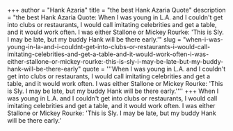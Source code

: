+++
author = "Hank Azaria"
title = "the best Hank Azaria Quote"
description = "the best Hank Azaria Quote: When I was young in L.A. and I couldn't get into clubs or restaurants, I would call imitating celebrities and get a table, and it would work often. I was either Stallone or Mickey Rourke: 'This is Sly. I may be late, but my buddy Hank will be there early.'"
slug = "when-i-was-young-in-la-and-i-couldnt-get-into-clubs-or-restaurants-i-would-call-imitating-celebrities-and-get-a-table-and-it-would-work-often-i-was-either-stallone-or-mickey-rourke:-this-is-sly-i-may-be-late-but-my-buddy-hank-will-be-there-early"
quote = '''When I was young in L.A. and I couldn't get into clubs or restaurants, I would call imitating celebrities and get a table, and it would work often. I was either Stallone or Mickey Rourke: 'This is Sly. I may be late, but my buddy Hank will be there early.''''
+++
When I was young in L.A. and I couldn't get into clubs or restaurants, I would call imitating celebrities and get a table, and it would work often. I was either Stallone or Mickey Rourke: 'This is Sly. I may be late, but my buddy Hank will be there early.'
